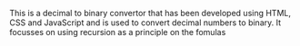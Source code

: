 This is a decimal to binary convertor that has been developed using HTML, CSS and JavaScript and is used to convert decimal numbers to binary.
It focusses on using recursion as a principle on the fomulas
